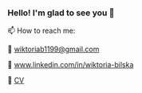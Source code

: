 ### Hello! I'm glad to see you 👋

📫 How to reach me: 

:incoming_envelope: wiktoriab1199@gmail.com

:briefcase: www.linkedin.com/in/wiktoria-bilska 

:page_with_curl: [CV](https://drive.google.com/file/d/11-9CZUNAlFGQxHp3zdTET3W245nJy3Gg/view?usp=sharing)

